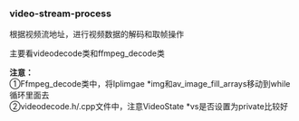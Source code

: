### video-stream-process
根据视频流地址，进行视频数据的解码和取帧操作   
  
主要看videodecode类和ffmpeg_decode类

**注意：**  
①Ffmpeg_decode类中，将Iplimgae *img和av_image_fill_arrays移动到while循环里面去   
②videodecode.h/.cpp文件中，注意VideoState *vs是否设置为private比较好
